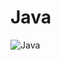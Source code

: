 # Java
![Java](https://github.com/Jayu1214/Java/assets/91301490/bf563fa1-9968-49d8-99ba-498947ce2033)
